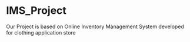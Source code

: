 # IMS_Project
Our Project is based on Online Inventory Management System developed for clothing application store
